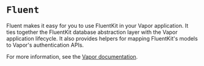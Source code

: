 # ``Fluent``

Fluent makes it easy for you to use FluentKit in your Vapor application. It ties together the FluentKit database abstraction layer with the Vapor application lifecycle. It also provides helpers for mapping FluentKit's models to Vapor's authentication APIs.

For more information, see the [Vapor documentation](https://docs.vapor.codes/fluent/overview/).